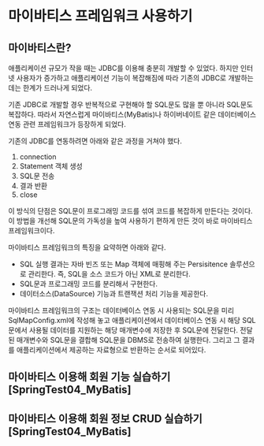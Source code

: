 # 마이바티스 프레임워크 사용하기

## 마이바티스란?

애플리케이션 규모가 작을 때는 JDBC를 이용해 충분히 개발할 수 있었다. 하지만 인터넷 사용자가 증가하고 애플리케이션 기능이 복잡해짐에 따라 기존의 JDBC로 개발하는 데는 한계가 드러나게 되었다.

기존 JDBC로 개발할 경우 반복적으로 구현해야 할 SQL문도 많을 뿐 아니라 SQL문도 복잡하다. 따라서 자연스럽게 마이바티스(MyBatis)나 하이버네이트 같은 데이터베이스 연동 관련 프레임워크가 등장하게 되었다.

기존의 JDBC를 연동하려면 아래와 같은 과정을 거쳐야 했다.

1. connection
2. Statement 객체 생성
3. SQL문 전송
4. 결과 반환
5. close

이 방식의 단점은 SQL문이 프로그래밍 코드를 섞여 코드를 복잡하게 만든다는 것이다. 이 방법을 개선해 SQL문의 가독성을 높여 사용하기 편하게 만든 것이 바로 마이바티스 프레임워크이다.

마이바티스 프레임워크의 특징을 요약하면 아래와 같다.

+ SQL 실행 결과는 자바 빈즈 또는 Map 객체에 매핑해 주는 Persisitence 솔루션으로 관리한다. 즉, SQL을 소스 코드가 아닌 XML로 분리한다.
+ SQL문과 프로그래밍 코드를 분리해서 구현한다.
+ 데이터소스(DataSource) 기능과 트랜잭션 처리 기능을 제공한다.

마이바티스 프레임워크의 구조는 데이터베이스 연동 시 사용되는 SQL문을 미리 SqlMapConfig.xml에 작성해 놓고 애플리케이션에서 데이터베이스 연동 시 해당 SQL문에서 사용될 데이터를 지원하는 해당 매개변수에 저장한 후 SQL문에 전달한다. 전달된 매개변수와 SQL문을 결합해 SQL문을 DBMS로 전송하여 실행한다. 그리고 그 결과를 애플리케이션에서 제공하는 자료형으로 반환하는 순서로 되어있다.



## 마이바티스 이용해 회원 기능 실습하기 [SpringTest04_MyBatis]



## 마이바티스 이용해 회원 정보 CRUD 실습하기 [SpringTest04_MyBatis]

